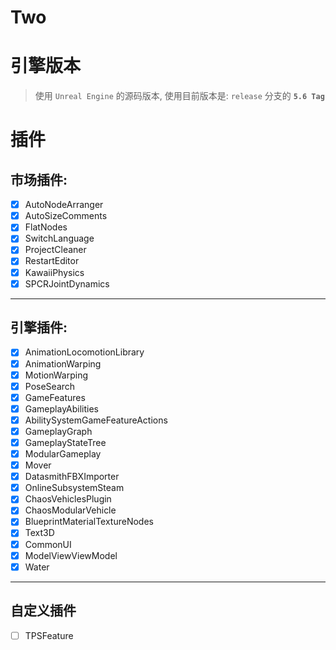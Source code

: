 # Two

# 引擎版本

> 使用 `Unreal Engine` 的源码版本, 使用目前版本是:
> `release` 分支的 **`5.6 Tag`**

# 插件

## 市场插件:

- [x] AutoNodeArranger
- [x] AutoSizeComments
- [x] FlatNodes
- [x] SwitchLanguage
- [x] ProjectCleaner
- [x] RestartEditor
- [x] KawaiiPhysics
- [x] SPCRJointDynamics

---

## 引擎插件:

- [x] AnimationLocomotionLibrary
- [x] AnimationWarping
- [x] MotionWarping
- [x] PoseSearch
- [x] GameFeatures
- [x] GameplayAbilities
- [x] AbilitySystemGameFeatureActions
- [x] GameplayGraph
- [x] GameplayStateTree
- [x] ModularGameplay
- [x] Mover
- [x] DatasmithFBXImporter
- [x] OnlineSubsystemSteam
- [x] ChaosVehiclesPlugin
- [x] ChaosModularVehicle
- [x] BlueprintMaterialTextureNodes
- [x] Text3D
- [x] CommonUI
- [x] ModelViewViewModel
- [x] Water

---

## 自定义插件

- [ ] TPSFeature
